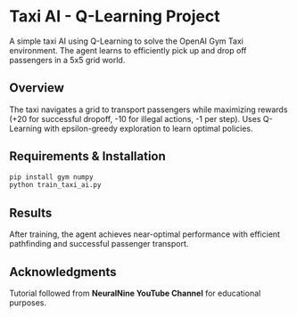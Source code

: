 # Taxi AI - Q-Learning Project

A simple taxi AI using Q-Learning to solve the OpenAI Gym Taxi environment. The agent learns to efficiently pick up and drop off passengers in a 5x5 grid world.

## Overview

The taxi navigates a grid to transport passengers while maximizing rewards (+20 for successful dropoff, -10 for illegal actions, -1 per step). Uses Q-Learning with epsilon-greedy exploration to learn optimal policies.

## Requirements & Installation

```bash
pip install gym numpy
python train_taxi_ai.py
```

## Results

After training, the agent achieves near-optimal performance with efficient pathfinding and successful passenger transport.

## Acknowledgments

Tutorial followed from **NeuralNine YouTube Channel** for educational purposes.
